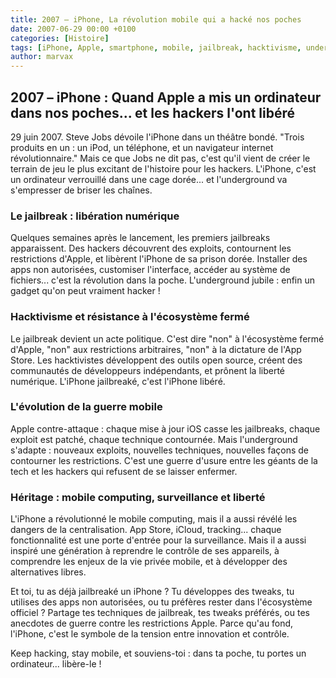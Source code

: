 ```yaml
---
title: 2007 – iPhone, La révolution mobile qui a hacké nos poches
date: 2007-06-29 00:00 +0100
categories: [Histoire]
tags: [iPhone, Apple, smartphone, mobile, jailbreak, hacktivisme, underground]
author: marvax
---
```


## 2007 – iPhone : Quand Apple a mis un ordinateur dans nos poches... et les hackers l'ont libéré

29 juin 2007. Steve Jobs dévoile l'iPhone dans un théâtre bondé. "Trois produits en un : un iPod, un téléphone, et un navigateur internet révolutionnaire." Mais ce que Jobs ne dit pas, c'est qu'il vient de créer le terrain de jeu le plus excitant de l'histoire pour les hackers. L'iPhone, c'est un ordinateur verrouillé dans une cage dorée... et l'underground va s'empresser de briser les chaînes.

### Le jailbreak : libération numérique

Quelques semaines après le lancement, les premiers jailbreaks apparaissent. Des hackers découvrent des exploits, contournent les restrictions d'Apple, et libèrent l'iPhone de sa prison dorée. Installer des apps non autorisées, customiser l'interface, accéder au système de fichiers... c'est la révolution dans la poche. L'underground jubile : enfin un gadget qu'on peut vraiment hacker !

### Hacktivisme et résistance à l'écosystème fermé

Le jailbreak devient un acte politique. C'est dire "non" à l'écosystème fermé d'Apple, "non" aux restrictions arbitraires, "non" à la dictature de l'App Store. Les hacktivistes développent des outils open source, créent des communautés de développeurs indépendants, et prônent la liberté numérique. L'iPhone jailbreaké, c'est l'iPhone libéré.

### L'évolution de la guerre mobile

Apple contre-attaque : chaque mise à jour iOS casse les jailbreaks, chaque exploit est patché, chaque technique contournée. Mais l'underground s'adapte : nouveaux exploits, nouvelles techniques, nouvelles façons de contourner les restrictions. C'est une guerre d'usure entre les géants de la tech et les hackers qui refusent de se laisser enfermer.

### Héritage : mobile computing, surveillance et liberté

L'iPhone a révolutionné le mobile computing, mais il a aussi révélé les dangers de la centralisation. App Store, iCloud, tracking... chaque fonctionnalité est une porte d'entrée pour la surveillance. Mais il a aussi inspiré une génération à reprendre le contrôle de ses appareils, à comprendre les enjeux de la vie privée mobile, et à développer des alternatives libres.

Et toi, tu as déjà jailbreaké un iPhone ? Tu développes des tweaks, tu utilises des apps non autorisées, ou tu préfères rester dans l'écosystème officiel ? Partage tes techniques de jailbreak, tes tweaks préférés, ou tes anecdotes de guerre contre les restrictions Apple. Parce qu'au fond, l'iPhone, c'est le symbole de la tension entre innovation et contrôle.

Keep hacking, stay mobile, et souviens-toi : dans ta poche, tu portes un ordinateur... libère-le !
